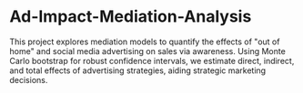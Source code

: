 # Ad-Impact-Mediation-Analysis
This project explores mediation models to quantify the effects of "out of home" and social media advertising on sales via awareness. Using Monte Carlo bootstrap for robust confidence intervals, we estimate direct, indirect, and total effects of advertising strategies, aiding strategic marketing decisions.
